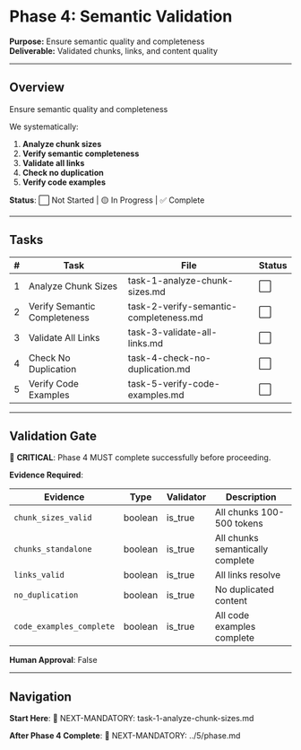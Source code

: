 # Phase 4: Semantic Validation

**Purpose:** Ensure semantic quality and completeness  
**Deliverable:** Validated chunks, links, and content quality

---

## Overview

Ensure semantic quality and completeness

We systematically:

1. **Analyze chunk sizes**
2. **Verify semantic completeness**
3. **Validate all links**
4. **Check no duplication**
5. **Verify code examples**

**Status**: ⬜ Not Started | 🟡 In Progress | ✅ Complete

---

## Tasks

| # | Task | File | Status |
|---|------|------|--------|
| 1 | Analyze Chunk Sizes | task-1-analyze-chunk-sizes.md | ⬜ |
| 2 | Verify Semantic Completeness | task-2-verify-semantic-completeness.md | ⬜ |
| 3 | Validate All Links | task-3-validate-all-links.md | ⬜ |
| 4 | Check No Duplication | task-4-check-no-duplication.md | ⬜ |
| 5 | Verify Code Examples | task-5-verify-code-examples.md | ⬜ |

---

## Validation Gate

🚨 **CRITICAL**: Phase 4 MUST complete successfully before proceeding.

**Evidence Required**:

| Evidence | Type | Validator | Description |
|----------|------|-----------|-------------|
| `chunk_sizes_valid` | boolean | is_true | All chunks 100-500 tokens |
| `chunks_standalone` | boolean | is_true | All chunks semantically complete |
| `links_valid` | boolean | is_true | All links resolve |
| `no_duplication` | boolean | is_true | No duplicated content |
| `code_examples_complete` | boolean | is_true | All code examples complete |

**Human Approval**: False

---

## Navigation

**Start Here**: 🎯 NEXT-MANDATORY: task-1-analyze-chunk-sizes.md

**After Phase 4 Complete**: 🎯 NEXT-MANDATORY: ../5/phase.md
